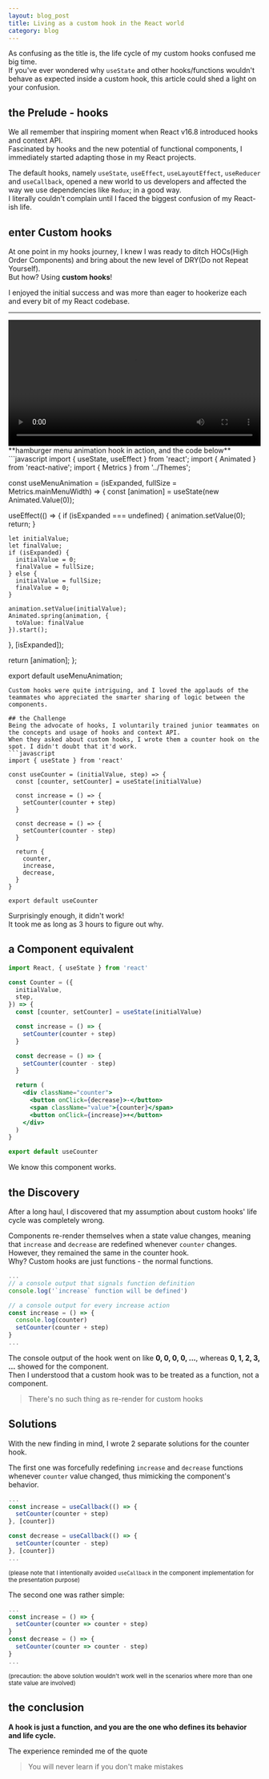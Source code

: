 ```yaml
---
layout: blog_post
title: Living as a custom hook in the React world
category: blog
---
```


As confusing as the title is, the life cycle of my custom hooks confused me big time.  
If you've ever wondered why `useState` and other hooks/functions wouldn't behave as expected inside a custom hook, this article could shed a light on your confusion.

## the Prelude - hooks
We all remember that inspiring moment when React v16.8 introduced hooks and context API.  
Fascinated by hooks and the new potential of functional components, I immediately started adapting those in my React projects.  

The default hooks, namely `useState`, `useEffect`, `useLayoutEffect`, `useReducer` and `useCallback`, opened a new world to us developers and affected the way we use dependencies like `Redux`; in a good way.  
I literally couldn't complain until I faced the biggest confusion of my React-ish life.  

## enter Custom hooks
At one point in my hooks journey, I knew I was ready to ditch HOCs(High Order Components) and bring about the new level of DRY(Do not Repeat Yourself).  
But how? Using __custom hooks__!  

I enjoyed the initial success and was more than eager to hookerize each and every bit of my React codebase.

***
<video width="100%" autoplay loop>
  <source src="/video/animationhook.webm" type="video/mp4">
</video>
**hamburger menu animation hook in action, and the code below**
```javascript
import { useState, useEffect } from 'react';
import { Animated } from 'react-native';
import { Metrics } from '../Themes';

const useMenuAnimation = (isExpanded, fullSize = Metrics.mainMenuWidth) => {
  const [animation] = useState(new Animated.Value(0));

  useEffect(() => {
    if (isExpanded === undefined) {
      animation.setValue(0);
      return;
    }

    let initialValue;
    let finalValue;
    if (isExpanded) {
      initialValue = 0;
      finalValue = fullSize;
    } else {
      initialValue = fullSize;
      finalValue = 0;
    }

    animation.setValue(initialValue);
    Animated.spring(animation, {
      toValue: finalValue
    }).start();
  }, [isExpanded]);

  return [animation];
};

export default useMenuAnimation;

```
Custom hooks were quite intriguing, and I loved the applauds of the teammates who appreciated the smarter sharing of logic between the components.  

## the Challenge
Being the advocate of hooks, I voluntarily trained junior teammates on the concepts and usage of hooks and context API.  
When they asked about custom hooks, I wrote them a counter hook on the spot. I didn't doubt that it'd work.  
```javascript
import { useState } from 'react'

const useCounter = (initialValue, step) => {
  const [counter, setCounter] = useState(initialValue)

  const increase = () => {
    setCounter(counter + step)
  }

  const decrease = () => {
    setCounter(counter - step)
  }

  return {
    counter,
    increase,
    decrease,
  }
}

export default useCounter
```
Surprisingly enough, it didn't work!  
It took me as long as 3 hours to figure out why.  

## a Component equivalent
```jsx
import React, { useState } from 'react'

const Counter = ({
  initialValue,
  step,
}) => {
  const [counter, setCounter] = useState(initialValue)

  const increase = () => {
    setCounter(counter + step)
  }

  const decrease = () => {
    setCounter(counter - step)
  }

  return (
    <div className="counter">
      <button onClick={decrease}>-</button>
      <span className="value">{counter}</span>
      <button onClick={increase}>+</button>
    </div>
  )
}

export default useCounter
```
We know this component works.

## the Discovery
After a long haul, I discovered that my assumption about custom hooks' life cycle was completely wrong.  

Components re-render themselves when a state value changes, meaning that `increase` and `decrease` are redefined whenever `counter` changes.  
However, they remained the same in the counter hook.  
Why? Custom hooks are just functions - the normal functions.  

```javascript
...
// a console output that signals function definition
console.log('`increase` function will be defined')

// a console output for every increase action
const increase = () => {
  console.log(counter)
  setCounter(counter + step)
}
...
```
The console output of the hook went on like __0, 0, 0, 0, ...__, whereas __0, 1, 2, 3, ...__ showed for the component.  
Then I understood that a custom hook was to be treated as a function, not a component.  
> There's no such thing as re-render for custom hooks

## Solutions
With the new finding in mind, I wrote 2 separate solutions for the counter hook.  

The first one was forcefully redefining `increase` and `decrease` functions whenever `counter` value changed, thus mimicking the component's behavior.
```javascript
...
const increase = useCallback(() => {
  setCounter(counter + step)
}, [counter])

const decrease = useCallback(() => {
  setCounter(counter - step)
}, [counter])
...
```
<small>(please note that I intentionally avoided `useCallback` in the component implementation for the presentation purpose)</small>

The second one was rather simple:
```javascript
...
const increase = () => {
  setCounter(counter => counter + step)
}
const decrease = () => {
  setCounter(counter => counter - step)
}
...
```
<small>(precaution: the above solution wouldn't work well in the scenarios where more than one state value are involved)</small>

## the conclusion
__A hook is just a function, and you are the one who defines its behavior and life cycle.__

The experience reminded me of the quote
> You will never learn if you don't make mistakes
